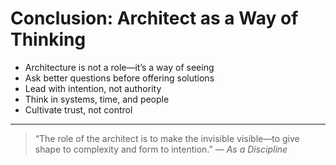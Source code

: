 # Conclusion: Architect as a Way of Thinking

- Architecture is not a role—it’s a way of seeing  
- Ask better questions before offering solutions  
- Lead with intention, not authority  
- Think in systems, time, and people  
- Cultivate trust, not control

---

<!--
🧠 Speaker Notes:

- *Architecture is not a role—it’s a way of seeing*  
  The true power of the architect lies not in formal title or control, but in how they perceive the system—interconnections, tensions, and trajectories.

- *Ask better questions before offering solutions*  
  Great architects resist the temptation to jump to answers. They pause to shape better questions—ones that expose trade-offs, values, and hidden complexity.

- *Lead with intention, not authority*  
  Influence is earned through clarity and consistency. Architects align teams not by control, but by helping others see.

- *Think in systems, time, and people*  
  Systems thinking gives us structure. Temporal foresight gives us resilience. Empathy gives us adoption. All three are required for enduring impact.

- *Cultivate trust, not control*  
  Trust is the soil in which architecture grows. Without it, diagrams are ignored and decisions decay. With it, architecture becomes a shared practice.

-->

> “The role of the architect is to make the invisible visible—to give shape to complexity and form to intention.” — *As a Discipline*

<!--
🎯 Summary: The architect’s mindset is not just how we think—it’s how we help others think more clearly. That is how we scale ourselves, and the systems we shape.
-->
